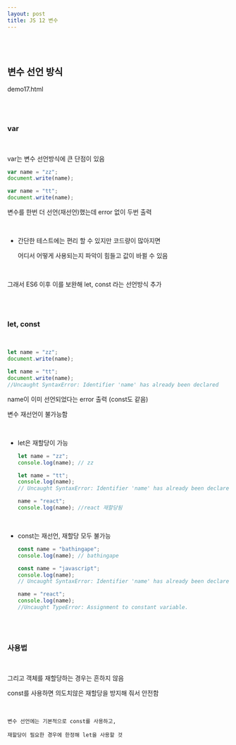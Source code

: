 ```yaml
---
layout: post
title: JS 12 변수
---
```


<br><br>

## 변수 선언 방식

demo17.html

<br><br>

### var

<br>

var는 변수 선언방식에 큰 단점이 있음

```javascript
var name = "zz";
document.write(name);

var name = "tt";
document.write(name);
```

변수를 한번 더 선언(재선언)했는데 error 없이 두번 출력

<br>

- 간단한 테스트에는 편리 할 수 있지만 코드량이 많아지면<br>

  어디서 어떻게 사용되는지 파악이 힘들고 값이 바뀔 수 있음

<br>

그래서 ES6 이후 이를 보완해 let, const 라는 선언방식 추가

<br><Br>

### let, const

<br>

```javascript
let name = "zz";
document.write(name);

let name = "tt";
document.write(name);
//Uncaught SyntaxError: Identifier 'name' has already been declared
```

name이 이미 선언되었다는 error 출력 (const도 같음)

변수 재선언이 불가능함

<br>

- let은 재할당이 가능

  ```javascript
  let name = "zz";
  console.log(name); // zz

  let name = "tt";
  console.log(name);
  // Uncaught SyntaxError: Identifier 'name' has already been declared

  name = "react";
  console.log(name); //react 재할당됨
  ```

<br>

- const는 재선언, 재할당 모두 불가능

  ```javascript
  const name = "bathingape";
  console.log(name); // bathingape

  const name = "javascript";
  console.log(name);
  // Uncaught SyntaxError: Identifier 'name' has already been declared

  name = "react";
  console.log(name);
  //Uncaught TypeError: Assignment to constant variable.
  ```

<br><br>

### 사용법

<br>

그리고 객체를 재할당하는 경우는 흔하지 않음

const를 사용하면 의도치않은 재할당을 방지해 줘서 안전함

<br>

```
변수 선언에는 기본적으로 const를 사용하고,

재할당이 필요한 경우에 한정해 let을 사용할 것
```
